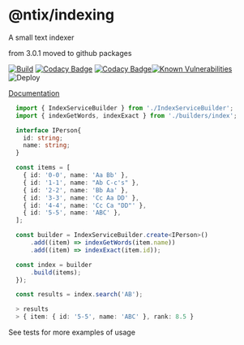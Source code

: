 # @ntix/indexing

A small text indexer

from 3.0.1 moved to github packages

[![Build](https://github.com/ntix/indexing/actions/workflows/build.yml/badge.svg)](https://github.com/ntix/indexing/actions/workflows/build.yml)
[![Codacy Badge](https://api.codacy.com/project/badge/Grade/1a87c55f9eb644488095b31b223676a6)](https://app.codacy.com/gh/ntix/indexing?utm_source=github.com&utm_medium=referral&utm_content=ntix/indexing&utm_campaign=Badge_Grade)
[![Codacy Badge](https://app.codacy.com/project/badge/Coverage/c5d087874caf417c9e38073ee9770fc2)](https://app.codacy.com/gh/ntix/indexing/dashboard?utm_source=gh&utm_medium=referral&utm_content=&utm_campaign=Badge_coverage)[![Known Vulnerabilities](https://snyk.io/test/github/ntix/indexing/badge.svg)](https://snyk.io/test/github/ntix/indexing)
![Deploy](https://github.com/ntix/indexing/actions/workflows/deploy.yml/badge.svg)

[Documentation](https://ntix.github.io/indexing/)

```typescript
  import { IndexServiceBuilder } from './IndexServiceBuilder';
  import { indexGetWords, indexExact } from './builders/index';

  interface IPerson{
    id: string;
    name: string;
  }

  const items = [
    { id: '0-0', name: 'Aa Bb' },
    { id: '1-1', name: "Ab C-c's" },
    { id: '2-2', name: 'Bb Aa' },
    { id: '3-3', name: 'Cc Aa DD' },
    { id: '4-4', name: 'Cc Ca "DD"' },
    { id: '5-5', name: 'ABC' },
  ];

  const builder = IndexServiceBuilder.create<IPerson>()
      .add((item) => indexGetWords(item.name))
      .add((item) => indexExact(item.id));

  const index = builder
      .build(items);
  });

  const results = index.search('AB');

  > results 
  > { item: { id: '5-5', name: 'ABC' }, rank: 8.5 }

```

See tests for more examples of usage
